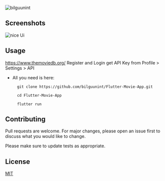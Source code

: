 <p align="left"> <img src="https://komarev.com/ghpvc/?username=bilguunint&label=Profile%20views&color=0e75b6&style=flat" alt="bilguunint" /> </p>

## Screenshots

<img src="https://cdn.zochil.shop/6273056d-3909-47cc-8331-7300438f5f2e.png" alt="nice Ui" class="img-fluid">

## Usage

https://www.themoviedb.org/ Register and Login get API Key from Profile > Settings > API

- All you need is here:

		git clone https://github.com/bilguunint/Flutter-Movie-App.git
		
		cd Flutter-Movie-App
		
		flutter run

## Contributing
Pull requests are welcome. For major changes, please open an issue first to discuss what you would like to change.

Please make sure to update tests as appropriate.

## License
[MIT](https://choosealicense.com/licenses/mit/)
